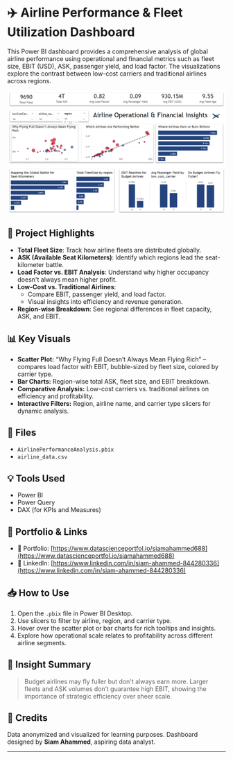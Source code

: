 # ✈️ Airline Performance & Fleet Utilization Dashboard

This Power BI dashboard provides a comprehensive analysis of global airline performance using operational and financial metrics such as fleet size, EBIT (USD), ASK, passenger yield, and load factor. The visualizations explore the contrast between low-cost carriers and traditional airlines across regions.

![Dashboard Screenshot](https://github.com/Siam-analytics/airline-performance-dashboard/blob/main/Screenshot%202025-07-06%20174900.png)

## 📌 Project Highlights

- **Total Fleet Size**: Track how airline fleets are distributed globally.
- **ASK (Available Seat Kilometers)**: Identify which regions lead the seat-kilometer battle.
- **Load Factor vs. EBIT Analysis**: Understand why higher occupancy doesn't always mean higher profit.
- **Low-Cost vs. Traditional Airlines**:
  - Compare EBIT, passenger yield, and load factor.
  - Visual insights into efficiency and revenue generation.
- **Region-wise Breakdown**: See regional differences in fleet capacity, ASK, and EBIT.

## 📊 Key Visuals

- **Scatter Plot:** “Why Flying Full Doesn’t Always Mean Flying Rich” – compares load factor with EBIT, bubble-sized by fleet size, colored by carrier type.
- **Bar Charts:** Region-wise total ASK, fleet size, and EBIT breakdown.
- **Comparative Analysis:** Low-cost carriers vs. traditional airlines on efficiency and profitability.
- **Interactive Filters:** Region, airline name, and carrier type slicers for dynamic analysis.

## 📁 Files

- `AirlinePerformanceAnalysis.pbix`
- `airline_data.csv`

## 💡 Tools Used

- Power BI
- Power Query
- DAX (for KPIs and Measures)

## 🔗 Portfolio & Links

- 📄 Portfolio: [https://www.datascienceportfol.io/siamahammed688](https://www.datascienceportfol.io/siamahammed688)
- 💼 LinkedIn: [https://www.linkedin.com/in/siam-ahammed-844280336](https://www.linkedin.com/in/siam-ahammed-844280336)

## 📥 How to Use

1. Open the `.pbix` file in Power BI Desktop.
2. Use slicers to filter by airline, region, and carrier type.
3. Hover over the scatter plot or bar charts for rich tooltips and insights.
4. Explore how operational scale relates to profitability across different airline segments.

## 🧠 Insight Summary

> Budget airlines may fly fuller but don't always earn more. Larger fleets and ASK volumes don’t guarantee high EBIT, showing the importance of strategic efficiency over sheer scale.

## 📝 Credits

Data anonymized and visualized for learning purposes. Dashboard designed by **Siam Ahammed**, aspiring data analyst.

---

